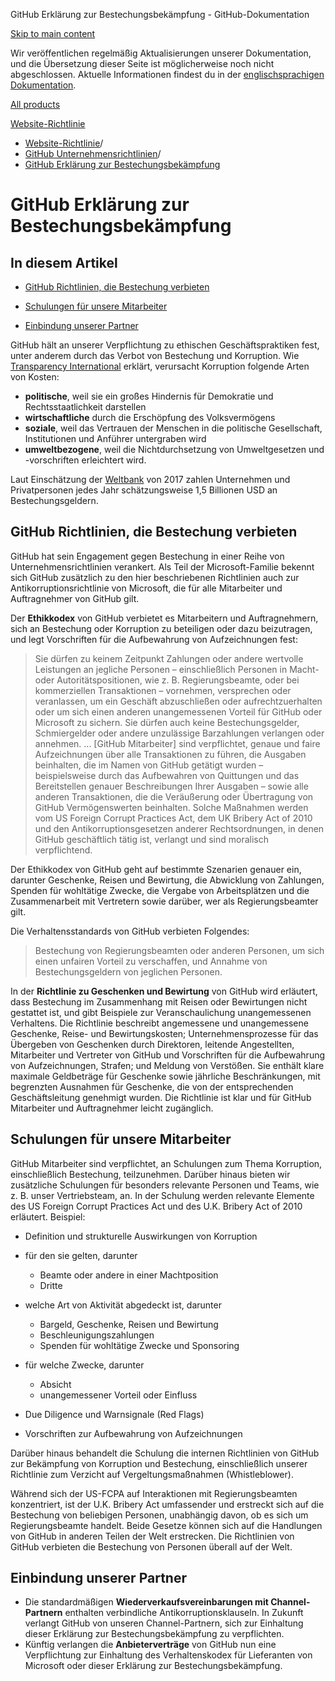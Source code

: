 GitHub Erklärung zur Bestechungsbekämpfung - GitHub-Dokumentation

[Skip to main content](#main-content)

Wir veröffentlichen regelmäßig Aktualisierungen unserer Dokumentation, und die Übersetzung dieser Seite ist möglicherweise noch nicht abgeschlossen. Aktuelle Informationen findest du in der [englischsprachigen Dokumentation](/en).

[All products](/de)

[Website-Richtlinie](/de/site-policy)

* [Website-Richtlinie](/de/site-policy)/
* [GitHub Unternehmensrichtlinien](/de/site-policy/github-company-policies)/
* [GitHub Erklärung zur Bestechungsbekämpfung](/de/site-policy/github-company-policies/github-anti-bribery-statement)

GitHub Erklärung zur Bestechungsbekämpfung
==========

In diesem Artikel
----------

* [GitHub Richtlinien, die Bestechung verbieten](#github-policies-prohibiting-bribery)

* [Schulungen für unsere Mitarbeiter](#training-for-our-employees)

* [Einbindung unserer Partner](#engaging-our-partners)

GitHub hält an unserer Verpflichtung zu ethischen Geschäftspraktiken fest, unter anderem durch das Verbot von Bestechung und Korruption. Wie [Transparency International](https://www.transparency.org/what-is-corruption#costs-of-corruption) erklärt, verursacht Korruption folgende Arten von Kosten:

* **politische**, weil sie ein großes Hindernis für Demokratie und Rechtsstaatlichkeit darstellen
* **wirtschaftliche** durch die Erschöpfung des Volksvermögens
* **soziale**, weil das Vertrauen der Menschen in die politische Gesellschaft, Institutionen und Anführer untergraben wird
* **umweltbezogene**, weil die Nichtdurchsetzung von Umweltgesetzen und -vorschriften erleichtert wird.

Laut Einschätzung der [Weltbank](https://www.worldbank.org/en/topic/governance/brief/anti-corruption) von 2017 zahlen Unternehmen und Privatpersonen jedes Jahr schätzungsweise 1,5 Billionen USD an Bestechungsgeldern.

[](#github-policies-prohibiting-bribery)GitHub Richtlinien, die Bestechung verbieten
----------

GitHub hat sein Engagement gegen Bestechung in einer Reihe von Unternehmensrichtlinien verankert. Als Teil der Microsoft-Familie bekennt sich GitHub zusätzlich zu den hier beschriebenen Richtlinien auch zur Antikorruptionsrichtlinie von Microsoft, die für alle Mitarbeiter und Auftragnehmer von GitHub gilt.

Der **Ethikkodex** von GitHub verbietet es Mitarbeitern und Auftragnehmern, sich an Bestechung oder Korruption zu beteiligen oder dazu beizutragen, und legt Vorschriften für die Aufbewahrung von Aufzeichnungen fest:

>
>
> Sie dürfen zu keinem Zeitpunkt Zahlungen oder andere wertvolle Leistungen an jegliche Personen – einschließlich Personen in Macht- oder Autoritätspositionen, wie z. B. Regierungsbeamte, oder bei kommerziellen Transaktionen – vornehmen, versprechen oder veranlassen, um ein Geschäft abzuschließen oder aufrechtzuerhalten oder um sich einen anderen unangemessenen Vorteil für GitHub oder Microsoft zu sichern. Sie dürfen auch keine Bestechungsgelder, Schmiergelder oder andere unzulässige Barzahlungen verlangen oder annehmen. ... [GitHub Mitarbeiter] sind verpflichtet, genaue und faire Aufzeichnungen über alle Transaktionen zu führen, die Ausgaben beinhalten, die im Namen von GitHub getätigt wurden – beispielsweise durch das Aufbewahren von Quittungen und das Bereitstellen genauer Beschreibungen Ihrer Ausgaben – sowie alle anderen Transaktionen, die die Veräußerung oder Übertragung von GitHub Vermögenswerten beinhalten. Solche Maßnahmen werden vom US Foreign Corrupt Practices Act, dem UK Bribery Act of 2010 und den Antikorruptionsgesetzen anderer Rechtsordnungen, in denen GitHub geschäftlich tätig ist, verlangt und sind moralisch verpflichtend.
>
>

Der Ethikkodex von GitHub geht auf bestimmte Szenarien genauer ein, darunter Geschenke, Reisen und Bewirtung, die Abwicklung von Zahlungen, Spenden für wohltätige Zwecke, die Vergabe von Arbeitsplätzen und die Zusammenarbeit mit Vertretern sowie darüber, wer als Regierungsbeamter gilt.

Die Verhaltensstandards von GitHub verbieten Folgendes:

>
>
> Bestechung von Regierungsbeamten oder anderen Personen, um sich einen unfairen Vorteil zu verschaffen, und Annahme von Bestechungsgeldern von jeglichen Personen.
>
>

In der **Richtlinie zu Geschenken und Bewirtung** von GitHub wird erläutert, dass Bestechung im Zusammenhang mit Reisen oder Bewirtungen nicht gestattet ist, und gibt Beispiele zur Veranschaulichung unangemessenen Verhaltens. Die Richtlinie beschreibt angemessene und unangemessene Geschenke, Reise- und Bewirtungskosten; Unternehmensprozesse für das Übergeben von Geschenken durch Direktoren, leitende Angestellten, Mitarbeiter und Vertreter von GitHub und Vorschriften für die Aufbewahrung von Aufzeichnungen, Strafen; und Meldung von Verstößen. Sie enthält klare maximale Geldbeträge für Geschenke sowie jährliche Beschränkungen, mit begrenzten Ausnahmen für Geschenke, die von der entsprechenden Geschäftsleitung genehmigt wurden. Die Richtlinie ist klar und für GitHub Mitarbeiter und Auftragnehmer leicht zugänglich.

[](#training-for-our-employees)Schulungen für unsere Mitarbeiter
----------

GitHub Mitarbeiter sind verpflichtet, an Schulungen zum Thema Korruption, einschließlich Bestechung, teilzunehmen. Darüber hinaus bieten wir zusätzliche Schulungen für besonders relevante Personen und Teams, wie z. B. unser Vertriebsteam, an. In der Schulung werden relevante Elemente des US Foreign Corrupt Practices Act und des U.K. Bribery Act of 2010 erläutert. Beispiel:

* Definition und strukturelle Auswirkungen von Korruption
* für den sie gelten, darunter
  * Beamte oder andere in einer Machtposition
  * Dritte

* welche Art von Aktivität abgedeckt ist, darunter
  * Bargeld, Geschenke, Reisen und Bewirtung
  * Beschleunigungszahlungen
  * Spenden für wohltätige Zwecke und Sponsoring

* für welche Zwecke, darunter
  * Absicht
  * unangemessener Vorteil oder Einfluss

* Due Diligence und Warnsignale (Red Flags)
* Vorschriften zur Aufbewahrung von Aufzeichnungen

Darüber hinaus behandelt die Schulung die internen Richtlinien von GitHub zur Bekämpfung von Korruption und Bestechung, einschließlich unserer Richtlinie zum Verzicht auf Vergeltungsmaßnahmen (Whistleblower).

Während sich der US-FCPA auf Interaktionen mit Regierungsbeamten konzentriert, ist der U.K. Bribery Act umfassender und erstreckt sich auf die Bestechung von beliebigen Personen, unabhängig davon, ob es sich um Regierungsbeamte handelt. Beide Gesetze können sich auf die Handlungen von GitHub in anderen Teilen der Welt erstrecken. Die Richtlinien von GitHub verbieten die Bestechung von Personen überall auf der Welt.

[](#engaging-our-partners)Einbindung unserer Partner
----------

* Die standardmäßigen **Wiederverkaufsvereinbarungen mit Channel-Partnern** enthalten verbindliche Antikorruptionsklauseln. In Zukunft verlangt GitHub von unseren Channel-Partnern, sich zur Einhaltung dieser Erklärung zur Bestechungsbekämpfung zu verpflichten.
* Künftig verlangen die **Anbieterverträge** von GitHub nun eine Verpflichtung zur Einhaltung des Verhaltenskodex für Lieferanten von Microsoft oder dieser Erklärung zur Bestechungsbekämpfung.
